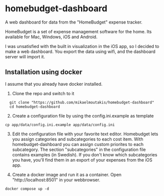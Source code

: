 # homebudget-dashboard
A web dashboard for data from the "HomeBudget" expense tracker. 

HomeBudget is a set of expense management software for the home. Its available for Mac, Windows, iOS and Android. 

I was unsatisfied with the built in visualization in the iOS app, so I decided to make a web dashboard. You export the data using wifi, and the dashboard server will import it. 


## Installation using docker
I assume that you already have docker installed. 

1. Clone the repo and switch to it

```
  git clone "https://github.com/mikaelmoutakis/homebudget-dashboard"
  cd homebudget-dashboard
```

2. Create a configuration file by using the config.ini.example as template

``
  cp app/data/config.ini.example app/data/config.ini
``

3. Edit the configuration file with your favorite text editor. Homebudget lets you assign categories and subcategories to each cost item. With homebudget-dashboard you can assign custom priorites to each subcategory. The section "subcategories" in the configuration file contains examples (in Swedish). If you don't know which subcategories you have, you'll find them in an export of your expenses from the iOS app. 

4. Create a docker image and run it as a container. Open "http://localhost:8501" in your webbrowser. 

``
  docker compose up -d
``
